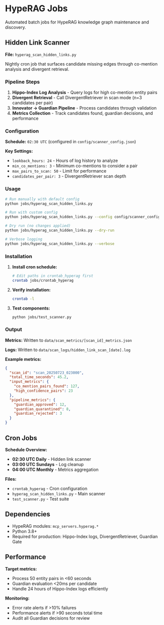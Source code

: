 # HypeRAG Jobs

Automated batch jobs for HypeRAG knowledge graph maintenance and discovery.

## Hidden Link Scanner

**File:** `hyperag_scan_hidden_links.py`

Nightly cron job that surfaces candidate missing edges through co-mention analysis and divergent retrieval.

### Pipeline Steps

1. **Hippo-Index Log Analysis** - Query logs for high co-mention entity pairs
2. **Divergent Retrieval** - Call DivergentRetriever in scan mode (n=3 candidates per pair)
3. **Innovator → Guardian Pipeline** - Process candidates through validation
4. **Metrics Collection** - Track candidates found, guardian decisions, and performance

### Configuration

**Schedule:** `02:30 UTC` (configured in `config/scanner_config.json`)

**Key Settings:**
- `lookback_hours: 24` - Hours of log history to analyze
- `min_co_mentions: 3` - Minimum co-mentions to consider a pair
- `max_pairs_to_scan: 50` - Limit for performance
- `candidates_per_pair: 3` - DivergentRetriever scan depth

### Usage

```bash
# Run manually with default config
python jobs/hyperag_scan_hidden_links.py

# Run with custom config
python jobs/hyperag_scan_hidden_links.py --config config/scanner_config.json

# Dry run (no changes applied)
python jobs/hyperag_scan_hidden_links.py --dry-run

# Verbose logging
python jobs/hyperag_scan_hidden_links.py --verbose
```

### Installation

1. **Install cron schedule:**
   ```bash
   # Edit paths in crontab_hyperag first
   crontab jobs/crontab_hyperag
   ```

2. **Verify installation:**
   ```bash
   crontab -l
   ```

3. **Test components:**
   ```bash
   python jobs/test_scanner.py
   ```

### Output

**Metrics:** Written to `data/scan_metrics/[scan_id]_metrics.json`

**Logs:** Written to `data/scan_logs/hidden_link_scan_[date].log`

**Example metrics:**
```json
{
  "scan_id": "scan_20250723_023000",
  "total_time_seconds": 45.2,
  "input_metrics": {
    "co_mention_pairs_found": 127,
    "high_confidence_pairs": 23
  },
  "pipeline_metrics": {
    "guardian_approved": 12,
    "guardian_quarantined": 8,
    "guardian_rejected": 3
  }
}
```

## Cron Jobs

**Schedule Overview:**
- **02:30 UTC Daily** - Hidden link scanner
- **03:00 UTC Sundays** - Log cleanup
- **04:00 UTC Monthly** - Metrics aggregation

**Files:**
- `crontab_hyperag` - Cron configuration
- `hyperag_scan_hidden_links.py` - Main scanner
- `test_scanner.py` - Test suite

## Dependencies

- HypeRAG modules: `mcp_servers.hyperag.*`
- Python 3.8+
- Required for production: Hippo-Index logs, DivergentRetriever, Guardian Gate

## Performance

**Target metrics:**
- Process 50 entity pairs in <60 seconds
- Guardian evaluation <20ms per candidate
- Handle 24 hours of Hippo-Index logs efficiently

**Monitoring:**
- Error rate alerts if >10% failures
- Performance alerts if >90 seconds total time
- Audit all Guardian decisions for review
